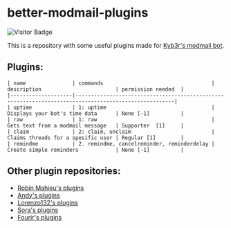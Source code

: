 # better-modmail-plugins
![Visitor Badge](https://visitor-badge.laobi.icu/badge?page_id=coalbyte.coalbyte)

This is a repository with some useful plugins made for [Kyb3r's modmail bot](https://github.com/kyb3r/modmail).

## Plugins:

```
| name               | commands                                   | description                        | permission needed  |
|--------------------|------------------------------------------------------------------------------------------------------|
| uptime             | 1: uptime                                  | Displays your bot's time data      | None [-1]          | 
| raw                | 1: raw                                     | Gets text from a modmail message   | Supporter  [1]     | 
| claim              | 2: claim, unclaim                          | Claims threads for a spesific user | Regular [1]        |
| remindme           | 2. remindme, cancelreminder, reminderdelay | Create simple reminders            | None [-1]          |
```

## Other plugin repositories:
- [Robin Mahieu's plugins](https://github.com/robinmahieu/modmail-plugins)
- [Andy's plugins](https://github.com/matrix2113/modmail-plugins)
- [Lorenzo132's plugins](https://github.com/lorenzo132/modmail-plugins)
- [Sora's plugins](https://github.com/6days9weeks/modmail-plugins)
- [Fourjr's plugins](https://github.com/fourjr/modmail-plugins)
